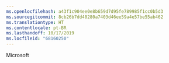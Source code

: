 ```yaml
---
ms.openlocfilehash: a43f1c904ee0e8b659d7d95fe789985f1cc0b5d3
ms.sourcegitcommit: 8cb26b7dd40280a7403d46ee59a4e57be55ab462
ms.translationtype: HT
ms.contentlocale: pt-BR
ms.lasthandoff: 10/17/2019
ms.locfileid: "68160250"
---
```

 Microsoft 